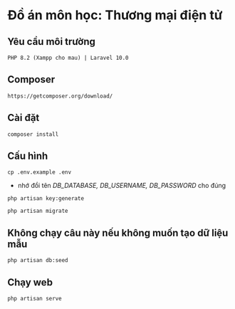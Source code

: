 # Đồ án môn học: Thương mại điện tử

## Yêu cầu môi trường
```
PHP 8.2 (Xampp cho mau) | Laravel 10.0
```

## Composer
```
https://getcomposer.org/download/
```

## Cài đặt
```
composer install
```

## Cấu hình
```
cp .env.example .env 
```
* nhớ đổi tên _DB_DATABASE, DB_USERNAME, DB_PASSWORD_ cho đúng

```
php artisan key:generate
```

```
php artisan migrate
```

## Không chạy câu này nếu không muốn tạo dữ liệu mẫu
```
php artisan db:seed
```

## Chạy web
```
php artisan serve
```